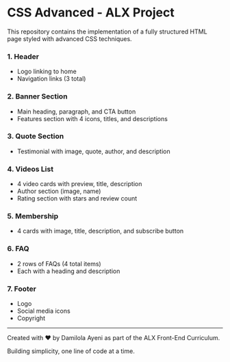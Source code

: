 # CSS Advanced - ALX Project

This repository contains the implementation of a fully structured HTML page styled with advanced CSS techniques. 


### 1. Header

* Logo linking to home
* Navigation links (3 total)

### 2. Banner Section

* Main heading, paragraph, and CTA button
* Features section with 4 icons, titles, and descriptions

### 3. Quote Section

* Testimonial with image, quote, author, and description

### 4. Videos List

* 4 video cards with preview, title, description
* Author section (image, name)
* Rating section with stars and review count

### 5. Membership

* 4 cards with image, title, description, and subscribe button

### 6. FAQ

* 2 rows of FAQs (4 total items)
* Each with a heading and description

### 7. Footer

* Logo
* Social media icons
* Copyright


---

Created with ❤️ by Damilola Ayeni as part of the ALX Front-End Curriculum.

 Building simplicity, one line of code at a time.


